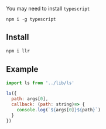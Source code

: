 
You may need to install `typescript`
```
npm i -g typescript
```


## Install
```bash
npm i llr
```

## Example

```js
import ls from '../lib/ls'

ls({
  path: args[0], 
  callback: (path: string)=> {
    console.log(`${args[0]}${path}`)
  }
})
```
